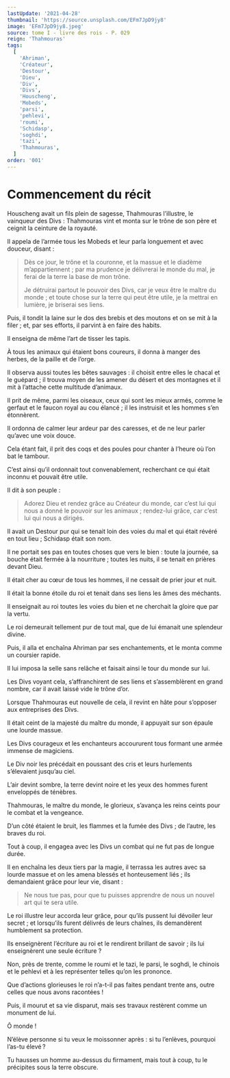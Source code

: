 ```yaml
---
lastUpdate: '2021-04-28'
thumbnail: 'https://source.unsplash.com/EFm7JpD9jy8'
image: 'EFm7JpD9jy8.jpeg'
source: tome I - livre des rois - P. 029
reign: 'Thahmouras'
tags:
  [
    'Ahriman',
    'Créateur',
    'Destour',
    'Dieu',
    'Div',
    'Divs',
    'Houscheng',
    'Mobeds',
    'parsi',
    'pehlevi',
    'roumi',
    'Schidasp',
    'soghdi',
    'tazi',
    'Thahmouras',
  ]
order: '001'
---
```


# Commencement du récit

Houscheng avait un fils plein de sagesse, Thahmouras l’illustre, le vainqueur des Divs : Thahmouras vint et monta sur le trône de son père et ceignit la ceinture de la royauté.

Il appela de l’armée tous les Mobeds et leur parla longuement et avec douceur, disant :

> Dès ce jour, le trône et la couronne, et la massue et le diadème m’appartiennent ; par ma prudence je délivrerai le monde du mal, je ferai de la terre la base de mon trône.
>
> Je détruirai partout le pouvoir des Divs, car je veux être le maître du monde ; et toute chose sur la terre qui peut être utile, je la mettrai en lumière, je briserai ses liens.

Puis, il tondit la laine sur le dos des brebis et des moutons et on se mit à la filer ; et, par ses efforts, il parvint à en faire des habits.

Il enseigna de même l’art de tisser les tapis.

À tous les animaux qui étaient bons coureurs, il donna à manger des herbes, de la paille et de l’orge.

Il observa aussi toutes les bêtes sauvages : il choisit entre elles le chacal et le guépard ; il trouva moyen de les amener du désert et des montagnes et il mit à l’attache cette multitude d’animaux.

Il prit de même, parmi les oiseaux, ceux qui sont les mieux armés, comme le gerfaut et le faucon royal au cou élancé ; il les instruisit et les hommes s’en étonnèrent.

Il ordonna de calmer leur ardeur par des caresses, et de ne leur parler qu’avec une voix douce.

Cela étant fait, il prit des coqs et des poules pour chanter à l’heure où l’on bat le tambour.

C’est ainsi qu’il ordonnait tout convenablement, recherchant ce qui était inconnu et pouvait être utile.

Il dit à son peuple :

> Adorez Dieu et rendez grâce au Créateur du monde, car c’est lui qui nous a donné le pouvoir sur les animaux ; rendez-lui grâce, car c’est lui qui nous a dirigés.

Il avait un Destour pur qui se tenait loin des voies du mal et qui était révéré en tout lieu ; Schidasp était son nom.

Il ne portait ses pas en toutes choses que vers le bien : toute la journée, sa bouche était fermée à la nourriture ; toutes les nuits, il se tenait en prières devant Dieu.

Il était cher au cœur de tous les hommes, il ne cessait de prier jour et nuit.

Il était la bonne étoile du roi et tenait dans ses liens les âmes des méchants.

Il enseignait au roi toutes les voies du bien et ne cherchait la gloire que par la vertu.

Le roi demeurait tellement pur de tout mal, que de lui émanait une splendeur divine.

Puis, il alla et enchaîna Ahriman par ses enchantements, et le monta comme un coursier rapide.

Il lui imposa la selle sans relâche et faisait ainsi le tour du monde sur lui.

Les Divs voyant cela, s’affranchirent de ses liens et s’assemblèrent en grand nombre, car il avait laissé vide le trône d’or.

Lorsque Thahmouras eut nouvelle de cela, il revint en hâte pour s’opposer aux entreprises des Divs.

Il était ceint de la majesté du maître du monde, il appuyait sur son épaule une lourde massue.

Les Divs courageux et les enchanteurs accoururent tous formant une armée immense de magiciens.

Le Div noir les précédait en poussant des cris et leurs hurlements s’élevaient jusqu’au ciel.

L’air devint sombre, la terre devint noire et les yeux des hommes furent enveloppés de ténèbres.

Thahmouras, le maître du monde, le glorieux, s’avança les reins ceints pour le combat et la vengeance.

D’un côté étaient le bruit, les flammes et la fumée des Divs ; de l’autre, les braves du roi.

Tout à coup, il engagea avec les Divs un combat qui ne fut pas de longue durée.

Il en enchaîna les deux tiers par la magie, il terrassa les autres avec sa lourde massue et on les amena blessés et honteusement liés ; ils demandaient grâce pour leur vie, disant :

> Ne nous tue pas, pour que tu puisses apprendre de nous un nouvel art qui te sera utile.

Le roi illustre leur accorda leur grâce, pour qu’ils pussent lui dévoiler leur secret ; et lorsqu’ils furent délivrés de leurs chaînes, ils demandèrent humblement sa protection.

Ils enseignèrent l’écriture au roi et le rendirent brillant de savoir ; ils lui enseignèrent une seule écriture ?

Non, près de trente, comme le roumi et le tazi, le parsi, le soghdi, le chinois et le pehlevi et à les représenter telles qu’on les prononce.

Que d’actions glorieuses le roi n’a-t-il pas faites pendant trente ans, outre celles que nous avons racontées !

Puis, il mourut et sa vie disparut, mais ses travaux restèrent comme un monument de lui.

Ô monde !

N’élève personne si tu veux le moissonner après : si tu l’enlèves, pourquoi l’as-tu élevé ?

Tu hausses un homme au-dessus du firmament, mais tout à coup, tu le précipites sous la terre obscure.
